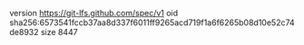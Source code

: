 version https://git-lfs.github.com/spec/v1
oid sha256:6573541fccb37aa8d337f6011ff9265acd719f1a6f6265b08d10e52c74de8932
size 8447
